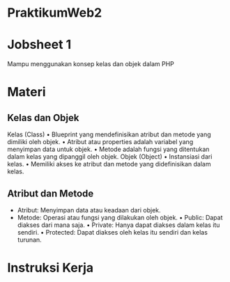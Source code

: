 # PraktikumWeb2
# Jobsheet 1
Mampu menggunakan konsep kelas dan objek dalam PHP
# Materi
## Kelas dan Objek
Kelas (Class)
• Blueprint yang mendefinisikan atribut dan metode yang dimiliki oleh objek.
• Atribut atau properties adalah variabel yang menyimpan data untuk objek.
• Metode adalah fungsi yang ditentukan dalam kelas yang dipanggil oleh objek.
Objek (Object)
• Instansiasi dari kelas.
• Memiliki akses ke atribut dan metode yang didefinisikan dalam kelas.
## Atribut dan Metode
- Atribut: Menyimpan data atau keadaan dari objek.
- Metode: Operasi atau fungsi yang dilakukan oleh objek.
• Public: Dapat diakses dari mana saja.
• Private: Hanya dapat diakses dalam kelas itu sendiri.
• Protected: Dapat diakses oleh kelas itu sendiri dan kelas turunan.
# Instruksi Kerja
